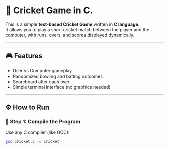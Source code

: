 # 🏏 Cricket Game in C.

This is a simple **text-based Cricket Game** written in **C language**.  
It allows you to play a short cricket match between the player and the computer, with runs, overs, and scores displayed dynamically.

---

## 🎮 Features
- User vs Computer gameplay  
- Randomized bowling and batting outcomes  
- Scoreboard after each over  
- Simple terminal interface (no graphics needed)

---

## ⚙️ How to Run

### 🧩 Step 1: Compile the Program
Use any C compiler (like GCC):
```bash
gcc cricket.c -o cricket
